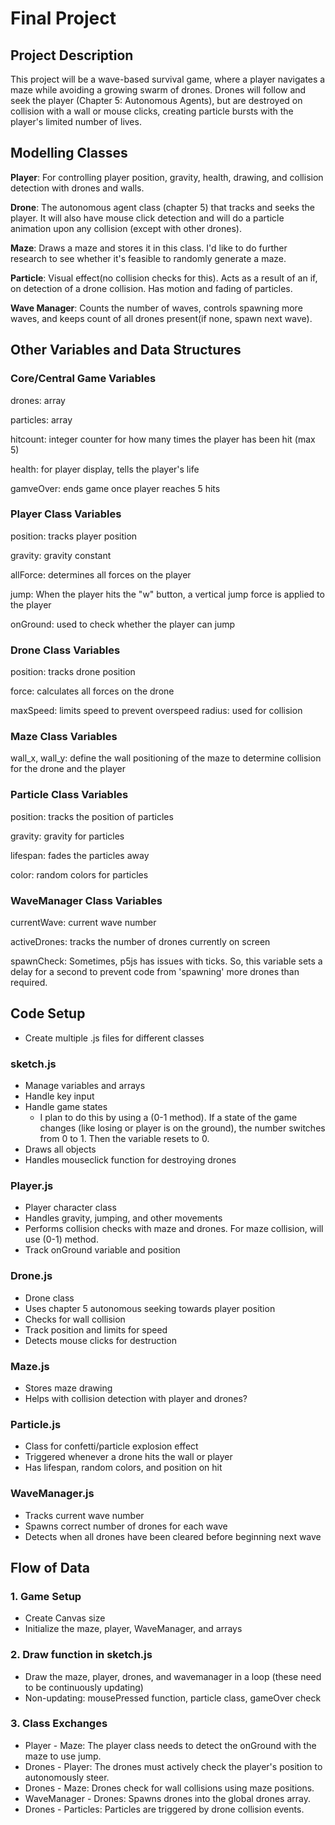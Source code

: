 # Final Project

## Project Description
This project will be a wave-based survival game, where a player navigates a maze while avoiding a growing swarm of drones. Drones will follow and seek the player (Chapter 5: Autonomous Agents), but are destroyed on collision with a wall or mouse clicks, creating particle bursts with the player's limited number of lives.

## Modelling Classes
**Player**: For controlling player position, gravity, health, drawing, and collision detection with drones and walls.

**Drone**: The autonomous agent class (chapter 5) that tracks and seeks the player. It will also have mouse click detection and will do a particle animation upon any collision (except with other drones).

**Maze**: Draws a maze and stores it in this class. I'd like to do further research to see whether it's feasible to randomly generate a maze. 

**Particle**: Visual effect(no collision checks for this). Acts as a result of an if, on detection of a drone collision. Has motion and fading of particles.

**Wave Manager**: Counts the number of waves, controls spawning more waves, and keeps count of all drones present(if none, spawn next wave).

## Other Variables and Data Structures
### Core/Central Game Variables
drones: array

particles: array

hitcount: integer counter for how many times the player has been hit (max 5)

health: for player display, tells the player's life

gamveOver: ends game once player reaches 5 hits

### Player Class Variables
position: tracks player position

gravity: gravity constant

allForce: determines all forces on the player

jump: When the player hits the "w" button, a vertical jump force is applied to the player

onGround: used to check whether the player can jump

### Drone Class Variables
position: tracks drone position

force: calculates all forces on the drone

maxSpeed: limits speed to prevent overspeed
radius: used for collision

### Maze Class Variables
wall_x, wall_y: define the wall positioning of the maze to determine collision for the drone and the player

### Particle Class Variables
position: tracks the position of particles

gravity: gravity for particles

lifespan: fades the particles away

color: random colors for particles

### WaveManager Class Variables
currentWave: current wave number

activeDrones: tracks the number of drones currently on screen

spawnCheck: Sometimes, p5js has issues with ticks. So, this variable sets a delay for a second to prevent code from 'spawning' more drones than required.

## Code Setup
* Create multiple .js files for different classes

### sketch.js
* Manage variables and arrays
* Handle key input
* Handle game states
  * I plan to do this by using a (0-1 method). If a state of the game changes (like losing or player is on the ground), the number switches from 0 to 1. Then the variable resets to 0.
* Draws all objects
* Handles mouseclick function for destroying drones

### Player.js
* Player character class
* Handles gravity, jumping, and other movements
* Performs collision checks with maze and drones. For maze collision, will use (0-1) method.
* Track onGround variable and position

### Drone.js
* Drone class
* Uses chapter 5 autonomous seeking towards player position
* Checks for wall collision
* Track position and limits for speed
* Detects mouse clicks for destruction

### Maze.js
* Stores maze drawing
* Helps with collision detection with player and drones?

### Particle.js
* Class for confetti/particle explosion effect
* Triggered whenever a drone hits the wall or player
* Has lifespan, random colors, and position on hit

### WaveManager.js
* Tracks current wave number
* Spawns correct number of drones for each wave
* Detects when all drones have been cleared before beginning next wave


## Flow of Data
### 1. Game Setup
* Create Canvas size
* Initialize the maze, player, WaveManager, and arrays

### 2. Draw function in sketch.js
* Draw the maze, player, drones, and wavemanager in a loop (these need to be continuously updating)
* Non-updating: mousePressed function, particle class, gameOver check

### 3. Class Exchanges
* Player - Maze: The player class needs to detect the onGround with the maze to use jump.
* Drones - Player: The drones must actively check the player's position to autonomously steer.
* Drones - Maze: Drones check for wall collisions using maze positions.
* WaveManager - Drones: Spawns drones into the global drones array.
* Drones - Particles: Particles are triggered by drone collision events.
